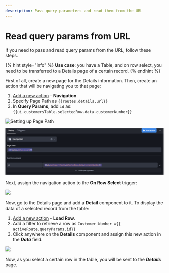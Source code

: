 ```yaml
---
description: Pass query parameters and read them from the URL
---
```


# Read query params from URL

If you need to pass and read query params from the URL, follow these steps.&#x20;

{% hint style="info" %}
**Use case**: you have a Table, and on row select, you need to be transferred to a Details page of a certain record.
{% endhint %}

First of all, create a new page for the Details information. Then, create an action that will be navigating you to that page:

1. [Add a new action](https://docs.uibakery.io/basics/working-with-actions#creating-an-action) - **Navigation**.
2. Specify Page Path as `{{routes.details.url}}`
3. In **Query Params**, add `id` as: `{{ui.customersTable.selectedRow.data.customerNumber}}`

![Setting up Page Path](../.gitbook/assets/navigationOpt.gif)

![Specifying query params](<../.gitbook/assets/Screenshot 2022-01-24 at 14.34.31.png>)

Next, assign the navigation action to the **On Row Select** trigger:

![](../.gitbook/assets/onrowselectOpt.gif)

Now, go to the Details page and add a **Detail** component to it. To display the data of a selected record from the table:

1. &#x20;[Add a new action](https://docs.uibakery.io/basics/working-with-actions#creating-an-action) - **Load Row**.
2. Add a filter to retrieve a row as `Customer Number ={{ activeRoute.queryParams.id}}`
3. Click anywhere on the **Details** component and assign this new action in the _**Data**_ field.

![](../.gitbook/assets/loadrowOpt.gif)

Now, as you select a certain row in the table, you will be sent to the _**Details**_ page.
